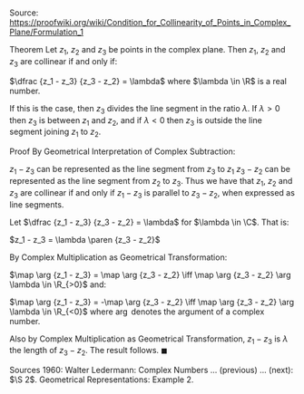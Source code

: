 # 

Source: https://proofwiki.org/wiki/Condition_for_Collinearity_of_Points_in_Complex_Plane/Formulation_1

Theorem
Let $z_1$, $z_2$ and $z_3$ be points in the complex plane.
Then $z_1$, $z_2$ and $z_3$ are collinear if and only if:

$\dfrac {z_1 - z_3} {z_3 - z_2} = \lambda$
where $\lambda \in \R$ is a real number.

If this is the case, then $z_3$ divides the line segment in the ratio $\lambda$.
If $\lambda > 0$ then $z_3$ is between $z_1$ and $z_2$, and if $\lambda < 0$ then $z_3$ is outside the line segment joining $z_1$ to $z_2$.


Proof
By Geometrical Interpretation of Complex Subtraction:

$z_1 - z_3$ can be represented as the line segment from $z_3$ to $z_1$
$z_3 - z_2$ can be represented as the line segment from $z_2$ to $z_3$.
Thus we have that $z_1$, $z_2$ and $z_3$ are collinear if and only if $z_1 - z_3$ is parallel to $z_3 - z_2$, when expressed as line segments.

Let $\dfrac {z_1 - z_3} {z_3 - z_2} = \lambda$ for $\lambda \in \C$.
That is:

$z_1 - z_3 = \lambda \paren {z_3 - z_2}$

By Complex Multiplication as Geometrical Transformation‎:

$\map \arg {z_1 - z_3} = \map \arg {z_3 - z_2} \iff \map \arg {z_3 - z_2} \arg \lambda \in \R_{>0}$
and:

$\map \arg {z_1 - z_3} = -\map \arg {z_3 - z_2} \iff \map \arg {z_3 - z_2} \arg \lambda \in \R_{<0}$
where $\arg$ denotes the argument of a complex number.

Also by Complex Multiplication as Geometrical Transformation‎, $z_1 - z_3$ is $\lambda$ the length of $z_3 - z_2$.
The result follows.
$\blacksquare$


Sources
1960: Walter Ledermann: Complex Numbers ... (previous) ... (next): $\S 2$. Geometrical Representations: Example $2$.




